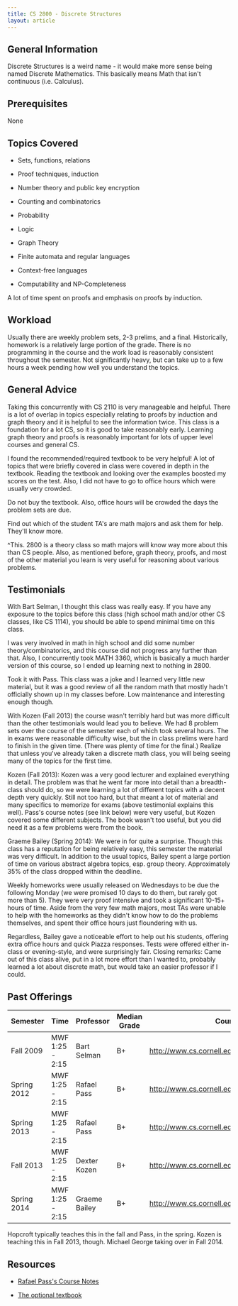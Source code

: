 ```yaml
---
title: CS 2800 - Discrete Structures
layout: article
---
```


## General Information

Discrete Structures is a weird name - it would make more sense being named Discrete Mathematics. This basically means Math that isn't continuous (i.e. Calculus).

## Prerequisites

None

## Topics Covered

 - Sets, functions, relations 

 - Proof techniques, induction 

 - Number theory and public key encryption

 - Counting and combinatorics 

 - Probability 

 - Logic 

 - Graph Theory 

 - Finite automata and regular languages 

 - Context-free languages 

 - Computability and NP-Completeness 

A lot of time spent on proofs and emphasis on proofs by induction.

## Workload

Usually there are weekly problem sets, 2-3 prelims, and a final. Historically, homework is a relatively large portion of the grade. There is no programming in the course and the work load is reasonably consistent throughout the semester. Not significantly heavy, but can take up to a few hours a week pending how well you understand the topics.

## General Advice

Taking this concurrently with CS 2110 is very manageable and helpful. There is a lot of overlap in topics especially relating to proofs by induction and graph theory and it is helpful to see the information twice. This class is a foundation for a lot CS, so it is good to take reasonably early. Learning graph theory and proofs is reasonably important for lots of upper level courses and general CS.

I found the recommended/required textbook to be very helpful! A lot of topics that were briefly covered in class were covered in depth in the textbook. Reading the textbook and looking over the examples boosted my scores on the test. Also, I did not have to go to office hours which were usually very crowded.

Do not buy the textbook. Also, office hours will be crowded the days the problem sets are due.

Find out which of the student TA's are math majors and ask them for help. They'll know more.

^This. 2800 is a theory class so math majors will know way more about this than CS people. Also, as mentioned before, graph theory, proofs, and most of the other material you learn is very useful for reasoning about various problems.

## Testimonials

With Bart Selman, I thought this class was really easy. If you have any exposure to the topics before this class (high school math and/or other CS classes, like CS 1114), you should be able to spend minimal time on this class.

I was very involved in math in high school and did some number theory/combinatorics, and this course did not progress any further than that. Also, I concurrently took MATH 3360, which is basically a much harder version of this course, so I ended up learning next to nothing in 2800.

Took it with Pass. This class was a joke and I learned very little new material, but it was a good review of all the random math that mostly hadn't officially shown up in my classes before. Low maintenance and interesting enough though.

With Kozen (Fall 2013) the course wasn't terribly hard but was more difficult than the other testimonials would lead you to believe. We had 8 problem sets over the course of the semester each of which took several hours. The in exams were reasonable difficulty wise, but the in class prelims were hard to finish in the given time. (There was plenty of time for the final.) Realize that unless you've already taken a discrete math class, you will being seeing many of the topics for the first time.

Kozen (Fall 2013): Kozen was a very good lecturer and explained everything in detail. The problem was that he went far more into detail than a breadth-class should do, so we were learning a lot of different topics with a decent depth very quickly. Still not too hard, but that meant a lot of material and many specifics to memorize for exams (above testimonial explains this well). Pass's course notes (see link below) were very useful, but Kozen covered some different subjects. The book wasn't too useful, but you did need it as a few problems were from the book.

Graeme Bailey (Spring 2014): We were in for quite a surprise. Though this class has a reputation for being relatively easy, this semester the material was very difficult. In addition to the usual topics, Bailey spent a large portion of time on various abstract algebra topics, esp. group theory. Approximately 35% of the class dropped within the deadline.

Weekly homeworks were usually released on Wednesdays to be due the following Monday (we were promised 10 days to do them, but rarely got more than 5). They were very proof intensive and took a significant 10-15+ hours of time. Aside from the very few math majors, most TAs were unable to help with the homeworks as they didn't know how to do the problems themselves, and spent their office hours just floundering with us.

Regardless, Bailey gave a noticeable effort to help out his students, offering extra office hours and quick Piazza responses. Tests were offered either in-class or evening-style, and were surprisingly fair. Closing remarks: Came out of this class alive, put in a lot more effort than I wanted to, probably learned a lot about discrete math, but would take an easier professor if I could.

## Past Offerings

| Semester | Time | Professor | Median Grade | Course Page | 
| --- | --- | --- | --- | --- | 
| Fall 2009 | MWF 1:25 - 2:15 | Bart Selman | B+ | http://www.cs.cornell.edu/courses/cs2800/2009fa/ |
| Spring 2012 | MWF 1:25 - 2:15 | Rafael Pass | B+ | http://www.cs.cornell.edu/courses/cs2800/2012sp/ |
| Spring 2013 | MWF 1:25 - 2:15 | Rafael Pass | B+ | http://www.cs.cornell.edu/courses/cs2800/2013sp/ |
| Fall 2013 | MWF 1:25 - 2:15 | Dexter Kozen | B+ | http://www.cs.cornell.edu/courses/cs2800/2013fa/ |
| Spring 2014 | MWF 1:25 - 2:15 | Graeme Bailey | B+ | http://www.cs.cornell.edu/courses/cs2800/2014sp/ |
Hopcroft typically teaches this in the fall and Pass, in the spring. Kozen is teaching this in Fall 2013, though. Michael George taking over in Fall 2014.

## Resources

 - [Rafael Pass's Course Notes](http://www.cs.cornell.edu/~rafael/discmath.pdf )

 - [The optional textbook](https://dl.dropboxusercontent.com/u/17206876/Discrete%20Mathematics%20and%20its%20Applications%20-%20Rosen%20-%206th%20edition%202007.pdf)
